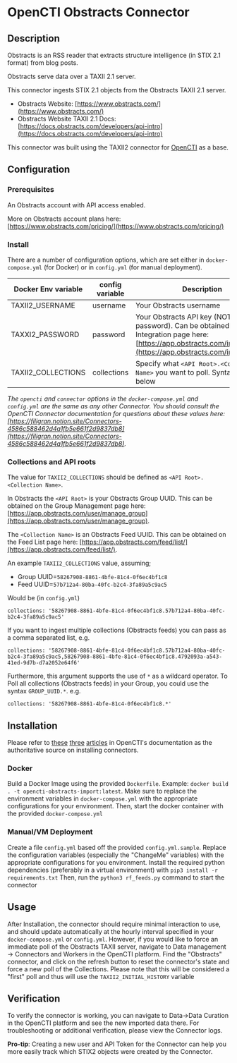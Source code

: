 # OpenCTI Obstracts Connector

## Description

Obstracts is an RSS reader that extracts structure intelligence (in STIX 2.1 format) from blog posts.

Obstracts serve data over a TAXII 2.1 server.

This connector ingests STIX 2.1 objects from the Obstracts TAXII 2.1 server.

* Obstracts Website: [https://www.obstracts.com/](https://www.obstracts.com/)
* Obstracts Website TAXII 2.1 Docs: [https://docs.obstracts.com/developers/api-intro](https://docs.obstracts.com/developers/api-intro)

This connector was built using the TAXII2 connector for [OpenCTI](https://github.com/OpenCTI-Platform/opencti) as a base.

## Configuration

### Prerequisites

An Obstracts account with API access enabled.

More on Obstracts account plans here: [https://www.obstracts.com/pricing/](https://www.obstracts.com/pricing/)

### Install

There are a number of configuration options, which are set either in `docker-compose.yml` (for Docker) or in `config.yml` (for manual deployment).

| Docker Env variable | config variable | Description
| --------------------|-----------------|------------
| TAXII2_USERNAME     | username        | Your Obstracts username
| TAXXI2_PASSWORD     | password        | Your Obstracts API key (NOT password). Can be obtained on the Integration page here: [https://app.obstracts.com/integrations](https://app.obstracts.com/integrations)
| TAXII2_COLLECTIONS  | collections     | Specify what `<API Root>.<Collection Name>` you want to poll. Syntax Detailed below

_The `opencti` and `connector` options in the `docker-compose.yml` and `config.yml` are the same as any other Connector. You should consult the OpenCTI Connector documentation for questions about these values here: [https://filigran.notion.site/Connectors-4586c588462d4a1fb5e661f2d9837db8](https://filigran.notion.site/Connectors-4586c588462d4a1fb5e661f2d9837db8)._

### Collections and API roots

The value for `TAXII2_COLLECTIONS` should be defined as `<API Root>.<Collection Name>`.

In Obstracts the `<API Root>` is your Obstracts Group UUID. This can be obtained on the Group Management page here: [https://app.obstracts.com/user/manage_group](https://app.obstracts.com/user/manage_group).

The `<Collection Name>` is an Obstracts Feed UUID. This can be obtained on the Feed List page here: [https://app.obstracts.com/feed/list/](https://app.obstracts.com/feed/list/).

An example `TAXII2_COLLECTIONS` value, assuming;

* Group UUID=`58267908-8861-4bfe-81c4-0f6ec4bf1c8`
* Feed UUID=`57b712a4-80ba-40fc-b2c4-3fa89a5c9ac5`

Would be (in `config.yml`)

```
collections: '58267908-8861-4bfe-81c4-0f6ec4bf1c8.57b712a4-80ba-40fc-b2c4-3fa89a5c9ac5'
```

If you want to ingest multiple collections (Obstracts feeds) you can pass as a comma separated list, e.g.

```
collections: '58267908-8861-4bfe-81c4-0f6ec4bf1c8.57b712a4-80ba-40fc-b2c4-3fa89a5c9ac5,58267908-8861-4bfe-81c4-0f6ec4bf1c8.4792093a-a543-41ed-9d7b-d7a2052e64f6'
```

Furthermore, this argument supports the use of `*` as a wildcard operator. To Poll all collections (Obstracts feeds) in your Group, you could use the syntax `GROUP_UUID.*`. e.g.

```
collections: '58267908-8861-4bfe-81c4-0f6ec4bf1c8.*'
```

## Installation

Please refer to [these](https://filigran.notion.site/Connectors-4586c588462d4a1fb5e661f2d9837db8) [three](https://filigran.notion.site/Introduction-9a614638a75746a391cd93a45fe3dc6c) [articles](https://filigran.notion.site/HowTo-Build-your-first-connector-06b2690697404b5ebc6e3556a1385940) in OpenCTI's documentation as the authoritative source on installing connectors.

### Docker

Build a Docker Image using the provided `Dockerfile`. Example: `docker build . -t opencti-obstracts-import:latest`. Make sure to replace the environment variables in `docker-compose.yml` with the appropriate configurations for your environment. Then, start the docker container with the provided `docker-compose.yml`

### Manual/VM Deployment

Create a file `config.yml` based off the provided `config.yml.sample`. Replace the configuration variables (especially the "ChangeMe" variables) with the appropriate configurations for you environment. Install the required python dependencies (preferably in a virtual environment) with `pip3 install -r requirements.txt` Then, run the `python3 rf_feeds.py` command to start the connector

## Usage

After Installation, the connector should require minimal interaction to use, and should update automatically at the hourly interval specified in your `docker-compose.yml` or `config.yml`. However, if you would like to force an immediate poll of the Obstracts TAXII server, navigate to Data management -> Connectors and Workers in the OpenCTI platform. Find the "Obstracts" connector, and click on the refresh button to reset the connector's state and force a new poll of the Collections. Please note that this will be considered a "first" poll and thus will use the `TAXII2_INITIAL_HISTORY` variable

## Verification

To verify the connector is working, you can navigate to Data->Data Curation in the OpenCTI platform and see the new imported data there. For troubleshooting or additional verification, please view the Connector logs.

**Pro-tip**: Creating a new user and API Token for the Connector can help you more easily track which STIX2 objects were created by the Connector.